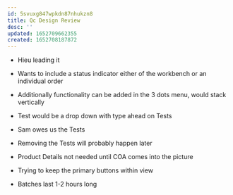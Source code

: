 ```yaml
---
id: 5svuxg847wpkdn87nhukzn8
title: Qc Design Review
desc: ''
updated: 1652709662355
created: 1652708187872
---
```


- Hieu leading it

- Wants to include a status indicator either of the workbench or an individual order
- Additionally functionality can be added in the 3 dots menu, would stack vertically
- Test would be a drop down with type ahead on Tests
- Sam owes us the Tests
- Removing the Tests will probably happen later
- Product Details not needed until COA comes into the picture
- Trying to keep the primary buttons within view
- Batches last 1-2 hours long
